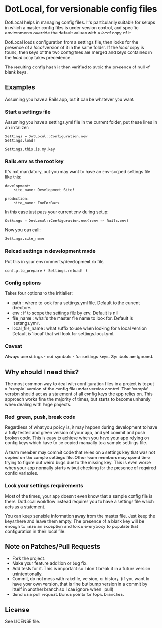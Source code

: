 # DotLocal, for versionable config files

DotLocal helps in managing config files. It's particularily suitable
for setups in which a master config files is under version control,
and specific environments override the default values with a _local_ copy of it.

DotLocal loads configuration from a settings file, then looks for
the presence of a _local_ version of it in the same folder.
If the _local_ copy is found, then keys of the two config files are merged
and keys contained in the _local_ copy takes precedence.

The resulting config hash is then verified to avoid the presence of
null of blank keys.

## Examples

Assuming you have a Rails app, but it can be whatever you want.

### Start a settings file

Assuming you have a settings.yml file in the current folder, put these lines
in an initalizer:

    Settings = DotLocal::Configuration.new
    Settings.load!

    Settings.this.is.my.key

### Rails.env as the root key

It's not mandatory, but you may want to have an env-scoped settings file
like this:

    development:
        site_name: Development Site!

    production:
        site_name: FooForBars

In this case just pass your current env during setup:

    Settings = DotLocal::Configuration.new(:env => Rails.env)

Now you can call:

    Settings.site_name


### Reload settings in development mode

Put this in your environments/development.rb file.

    config.to_prepare { Settings.reload! }

### Config options

Takes four options to the initialier:

* path : where to look for a settings.yml file. Default to the current directory.
* env : if to scope the settings file by env. Default is nil.
* file_name : what's the master file name to look for. Default is 'settings.yml'.
* local_file\_name : what suffix to use when looking for a local version.
    Default is 'local' that will look for settings.local.yml.

### Caveat

Always use strings - not symbols - for settings keys. Symbols are ignored.

## Why should I need this?

The most common way to deal with configuration files in a project is
to put a 'sample' version of the config file under version control.
That 'sample' version should act as a statement of all config keys the
app relies on. This approach works fine the majority of times, but
starts to become unhandy when dealing with large projects.

### Red, green, push, break code

Regardless of what you policy is, it may happen during development to
have a fully tested and green version of your app, and yet commit and
push broken code. This is easy to achieve when you have your app relying
on config keys which have to be copied manually to a sample settings file.

A team member may commit code that relies on a settings key that was
not copied on the sample settings file. Other team members may spend time
trying to figure out weird bugs due to the missing key. This is even worse when
your app normally starts witout checking for the presence of required
config variables.

### Lock your settings requirements

Most of the times, your app doesn't even know that a sample
config file is there. DotLocal workflow instead requires you
to have a settings file which acts as a statement.

You can keep sensible information away from the master file. Just keep
the keys there and leave them empty. The presence of a blank key will be
enough to raise an exception and force everybody to populate that
configuration in their local file.

## Note on Patches/Pull Requests

* Fork the project.
* Make your feature addition or bug fix.
* Add tests for it. This is important so I don't break it in a future version unintentionally.
* Commit, do not mess with rakefile, version, or history. (if you want to have your own version, that is fine but bump version in a commit by itself in another branch so I can ignore when I pull)
* Send us a pull request. Bonus points for topic branches.

## License 

See LICENSE file.

